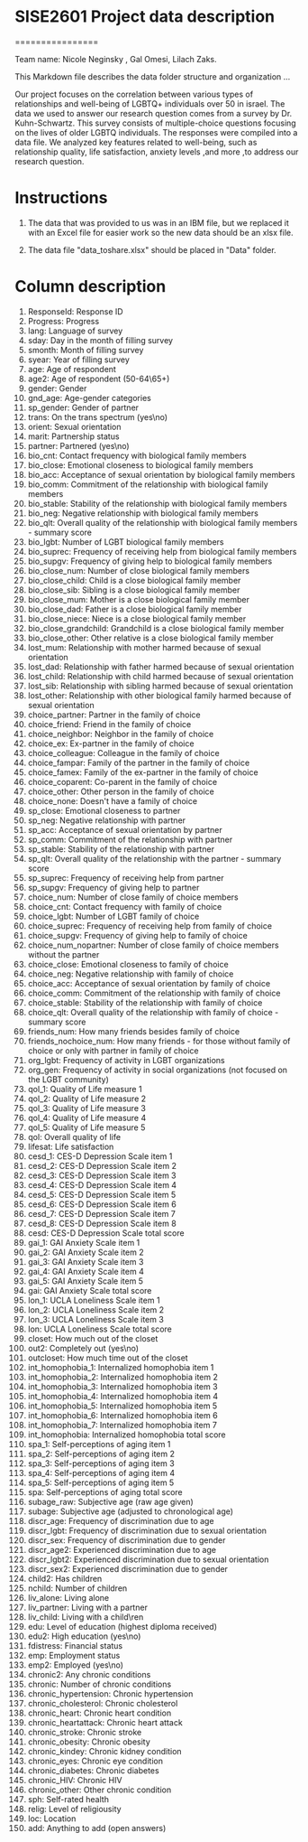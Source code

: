 # SISE2601 Project data description
================

Team name: Nicole Neginsky , Gal Omesi, Lilach Zaks.

This Markdown file describes the data folder structure and organization ...

Our project focuses on the correlation between various types of relationships and well-being of LGBTQ+ individuals over 50 in israel.
The data we used to answer our research question comes from a survey by Dr. Kuhn-Schwartz.
This survey consists of multiple-choice questions focusing on the lives of older LGBTQ individuals. The responses were compiled into a data file.
We analyzed key features related to well-being, such as relationship quality, life satisfaction, anxiety levels ,and more ,to address our research question.

# Instructions
1) The data that was provided to us was in an IBM file, but we replaced it with an Excel file for easier work so the new data should be an xlsx file.

2) The data file "data_toshare.xlsx" should be placed in "Data" folder.

# Column description

1. ResponseId: Response ID
2. Progress: Progress
3. lang: Language of survey
4. sday: Day in the month of filling survey
5. smonth: Month of filling survey
6. syear: Year of filling survey
7. age: Age of respondent
8. age2: Age of respondent (50-64\65+)
9. gender: Gender
10. gnd_age: Age-gender categories
11. sp_gender: Gender of partner
12. trans: On the trans spectrum (yes\no)
13. orient: Sexual orientation
14. marit: Partnership status
15. partner: Partnered (yes\no)
16. bio_cnt: Contact frequency with biological family members
17. bio_close: Emotional closeness to biological family members
18. bio_acc: Acceptance of sexual orientation by biological family members
19. bio_comm: Commitment of the relationship with biological family members
20. bio_stable: Stability of the relationship with biological family members
21. bio_neg: Negative relationship with biological family members
22. bio_qlt: Overall quality of the relationship with biological family members - summary score
23. bio_lgbt: Number of LGBT biological family members
24. bio_suprec: Frequency of receiving help from biological family members
25. bio_supgv: Frequency of giving help to biological family members
26. bio_close_num: Number of close biological family members
27. bio_close_child: Child is a close biological family member
28. bio_close_sib: Sibling is a close biological family member
29. bio_close_mum: Mother is a close biological family member
30. bio_close_dad: Father is a close biological family member
31. bio_close_niece: Niece is a close biological family member
32. bio_close_grandchild: Grandchild is a close biological family member
33. bio_close_other: Other relative is a close biological family member
34. lost_mum: Relationship with mother harmed because of sexual orientation
35. lost_dad: Relationship with father harmed because of sexual orientation
36. lost_child: Relationship with child harmed because of sexual orientation
37. lost_sib: Relationship with sibling harmed because of sexual orientation
38. lost_other: Relationship with other biological family harmed because of sexual orientation
39. choice_partner: Partner in the family of choice
40. choice_friend: Friend in the family of choice
41. choice_neighbor: Neighbor in the family of choice
42. choice_ex: Ex-partner in the family of choice
43. choice_colleague: Colleague in the family of choice
44. choice_fampar: Family of the partner in the family of choice
45. choice_famex: Family of the ex-partner in the family of choice
46. choice_coparent: Co-parent in the family of choice
47. choice_other: Other person in the family of choice
48. choice_none: Doesn't have a family of choice
49. sp_close: Emotional closeness to partner
50. sp_neg: Negative relationship with partner
51. sp_acc: Acceptance of sexual orientation by partner
52. sp_comm: Commitment of the relationship with partner
53. sp_stable: Stability of the relationship with partner
54. sp_qlt: Overall quality of the relationship with the partner - summary score
55. sp_suprec: Frequency of receiving help from partner
56. sp_supgv: Frequency of giving help to partner
57. choice_num: Number of close family of choice members
58. choice_cnt: Contact frequency with family of choice
59. choice_lgbt: Number of LGBT family of choice
60. choice_suprec: Frequency of receiving help from family of choice
61. choice_supgv: Frequency of giving help to family of choice
62. choice_num_nopartner: Number of close family of choice members without the partner
63. choice_close: Emotional closeness to family of choice
64. choice_neg: Negative relationship with family of choice
65. choice_acc: Acceptance of sexual orientation by family of choice
66. choice_comm: Commitment of the relationship with family of choice
67. choice_stable: Stability of the relationship with family of choice
68. choice_qlt: Overall quality of the relationship with family of choice - summary score
69. friends_num: How many friends besides family of choice
70. friends_nochoice_num: How many friends - for those without family of choice or only with partner in family of choice
71. org_lgbt: Frequency of activity in LGBT organizations
72. org_gen: Frequency of activity in social organizations (not focused on the LGBT community)
73. qol_1: Quality of Life measure 1
74. qol_2: Quality of Life measure 2
75. qol_3: Quality of Life measure 3
76. qol_4: Quality of Life measure 4
77. qol_5: Quality of Life measure 5
78. qol: Overall quality of life
79. lifesat: Life satisfaction
80. cesd_1: CES-D Depression Scale item 1
81. cesd_2: CES-D Depression Scale item 2
82. cesd_3: CES-D Depression Scale item 3
83. cesd_4: CES-D Depression Scale item 4
84. cesd_5: CES-D Depression Scale item 5
85. cesd_6: CES-D Depression Scale item 6
86. cesd_7: CES-D Depression Scale item 7
87. cesd_8: CES-D Depression Scale item 8
88. cesd: CES-D Depression Scale total score
89. gai_1: GAI Anxiety Scale item 1
90. gai_2: GAI Anxiety Scale item 2
91. gai_3: GAI Anxiety Scale item 3
92. gai_4: GAI Anxiety Scale item 4
93. gai_5: GAI Anxiety Scale item 5
94. gai: GAI Anxiety Scale total score
95. lon_1: UCLA Loneliness Scale item 1
96. lon_2: UCLA Loneliness Scale item 2
97. lon_3: UCLA Loneliness Scale item 3
98. lon: UCLA Loneliness Scale total score
99. closet: How much out of the closet
100. out2: Completely out (yes\no)
101. outcloset: How much time out of the closet
102. int_homophobia_1: Internalized homophobia item 1
103. int_homophobia_2: Internalized homophobia item 2
104. int_homophobia_3: Internalized homophobia item 3
105. int_homophobia_4: Internalized homophobia item 4
106. int_homophobia_5: Internalized homophobia item 5
107. int_homophobia_6: Internalized homophobia item 6
108. int_homophobia_7: Internalized homophobia item 7
109. int_homophobia: Internalized homophobia total score
110. spa_1: Self-perceptions of aging item 1
111. spa_2: Self-perceptions of aging item 2
112. spa_3: Self-perceptions of aging item 3
113. spa_4: Self-perceptions of aging item 4
114. spa_5: Self-perceptions of aging item 5
115. spa: Self-perceptions of aging total score
116. subage_raw: Subjective age (raw age given)
117. subage: Subjective age (adjusted to chronological age)
118. discr_age: Frequency of discrimination due to age
119. discr_lgbt: Frequency of discrimination due to sexual orientation
120. discr_sex: Frequency of discrimination due to gender
121. discr_age2: Experienced discrimination due to age
122. discr_lgbt2: Experienced discrimination due to sexual orientation
123. discr_sex2: Experienced discrimination due to gender
124. child2: Has children
125. nchild: Number of children
126. liv_alone: Living alone
127. liv_partner: Living with a partner
128. liv_child: Living with a child\ren
129. edu: Level of education (highest diploma received)
130. edu2: High education (yes\no)
131. fdistress: Financial status
132. emp: Employment status
133. emp2: Employed (yes\no)
134. chronic2: Any chronic conditions
135. chronic: Number of chronic conditions
136. chronic_hypertension: Chronic hypertension
137. chronic_cholesterol: Chronic cholesterol
138. chronic_heart: Chronic heart condition
139. chronic_heartattack: Chronic heart attack
140. chronic_stroke: Chronic stroke
141. chronic_obesity: Chronic obesity
142. chronic_kindey: Chronic kidney condition
143. chronic_eyes: Chronic eye condition
144. chronic_diabetes: Chronic diabetes
145. chronic_HIV: Chronic HIV
146. chronic_other: Other chronic condition
147. sph: Self-rated health
148. relig: Level of religiousity
149. loc: Location
150. add: Anything to add (open answers)

